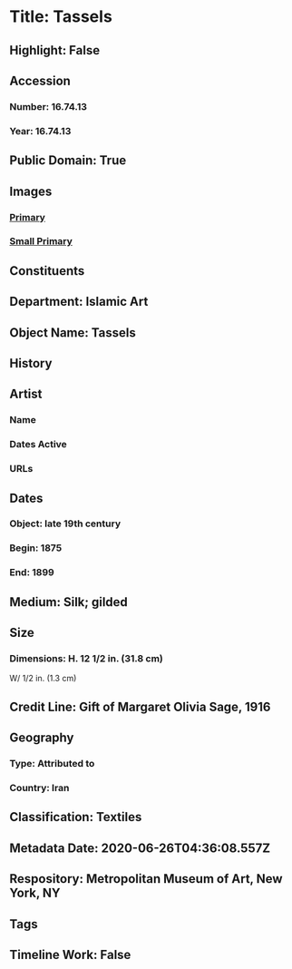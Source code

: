 # Title: Tassels
## Highlight: False
## Accession
### Number: 16.74.13
### Year: 16.74.13
## Public Domain: True
## Images
### [Primary](https://images.metmuseum.org/CRDImages/is/original/34033.jpg)
### [Small Primary](https://images.metmuseum.org/CRDImages/is/web-large/34033.jpg)
## Constituents
## Department: Islamic Art
## Object Name: Tassels
## History
## Artist
### Name
### Dates Active
### URLs
## Dates
### Object: late 19th century
### Begin: 1875
### End: 1899
## Medium: Silk; gilded
## Size
### Dimensions: H. 12 1/2 in. (31.8 cm)
W/ 1/2 in. (1.3 cm)
## Credit Line: Gift of Margaret Olivia Sage, 1916
## Geography
### Type: Attributed to
### Country: Iran
## Classification: Textiles
## Metadata Date: 2020-06-26T04:36:08.557Z
## Respository: Metropolitan Museum of Art, New York, NY
## Tags
## Timeline Work: False
